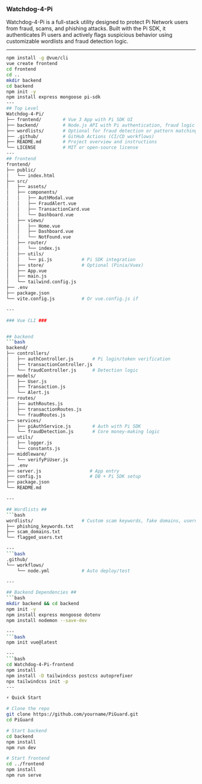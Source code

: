 ### Watchdog-4-Pi ###

Watchdog-4-Pi is a full-stack utility designed to protect Pi Network users from fraud, scams, and phishing attacks. Built with the Pi SDK, it authenticates Pi users and actively flags suspicious behavior using customizable wordlists and fraud detection logic.

---
```bash
npm install -g @vue/cli
vue create frontend
cd frontend
cd ..
mkdir backend
cd backend
npm init -y
npm install express mongoose pi-sdk
---
## Top Level
Watchdog-4-Pi/
├── frontend/        # Vue 3 App with Pi SDK UI
├── backend/         # Node.js API with Pi authentication, fraud logic
├── wordlists/       # Optional for fraud detection or pattern matching
├── .github/         # GitHub Actions (CI/CD workflows)
├── README.md        # Project overview and instructions
└── LICENSE          # MIT or open-source license
---
## frontend 
frontend/
├── public/
│   └── index.html
├── src/
│   ├── assets/
│   ├── components/
│   │   ├── AuthModal.vue
│   │   ├── FraudAlert.vue
│   │   ├── TransactionCard.vue
│   │   └── Dashboard.vue
│   ├── views/
│   │   ├── Home.vue
│   │   ├── Dashboard.vue
│   │   └── NotFound.vue
│   ├── router/
│   │   └── index.js
│   ├── utils/
│   │   └── pi.js           # Pi SDK integration
│   ├── store/              # Optional (Pinia/Vuex)
│   ├── App.vue
│   ├── main.js
│   └── tailwind.config.js
├── .env
├── package.json
└── vite.config.js          # Or vue.config.js if 

---

### Vue CLI ###


## backend
```bash
backend/
├── controllers/
│   ├── authController.js       # Pi login/token verification
│   ├── transactionController.js
│   └── fraudController.js      # Detection logic
├── models/
│   ├── User.js
│   ├── Transaction.js
│   └── Alert.js
├── routes/
│   ├── authRoutes.js
│   ├── transactionRoutes.js
│   └── fraudRoutes.js
├── services/
│   ├── piAuthService.js        # Auth with Pi SDK
│   └── fraudDetection.js       # Core money-making logic
├── utils/
│   ├── logger.js
│   └── constants.js
├── middleware/
│   └── verifyPiUser.js
├── .env
├── server.js                  # App entry
├── config.js                  # DB + Pi SDK setup
├── package.json
└── README.md

---

## Wordlists ##
```bash
wordlists/                  # Custom scam keywords, fake domains, usernames, etc.
├── phishing_keywords.txt
├── scam_domains.txt
└── flagged_users.txt

---
```bash
.github/
└── workflows/
    └── node.yml            # Auto deploy/test

---

## Backend Dependencies ##
```bash
mkdir backend && cd backend
npm init -y
npm install express mongoose dotenv
npm install nodemon --save-dev

---
```bash
npm init vue@latest

---
```bash
cd Watchdog-4-Pi-frontend
npm install
npm install -D tailwindcss postcss autoprefixer
npx tailwindcss init -p
---

⚡ Quick Start

# Clone the repo
git clone https://github.com/yourname/PiGuard.git
cd PiGuard

# Start backend
cd backend
npm install
npm run dev

# Start frontend
cd ../frontend
npm install
npm run serve